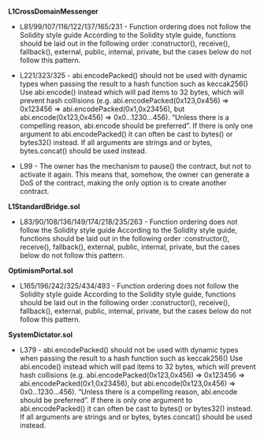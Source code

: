 **L1CrossDomainMessenger**
- L81/99/107/116/122/137/165/231 - Function ordering does not follow the Solidity style guide
According to the Solidity style guide, functions should be laid out in the following order :constructor(), receive(), fallback(), external, public, internal, private, but the cases below do not follow this pattern.

- L221/323/325 - abi.encodePacked() should not be used with dynamic types when passing the result to a hash function such as keccak256()
Use abi.encode() instead which will pad items to 32 bytes, which will prevent hash collisions (e.g. abi.encodePacked(0x123,0x456) => 0x123456 => abi.encodePacked(0x1,0x23456), but abi.encode(0x123,0x456) => 0x0...1230...456). “Unless there is a compelling reason, abi.encode should be preferred”. If there is only one argument to abi.encodePacked() it can often be cast to bytes() or bytes32() instead.
If all arguments are strings and or bytes, bytes.concat() should be used instead.

- L99 - The owner has the mechanism to pause() the contract, but not to activate it again. This means that, somehow, the owner can generate a DoS of the contract, making the only option is to create another contract.


**L1StandardBridge.sol**
- L83/90/108/136/149/174/218/235/263 - Function ordering does not follow the Solidity style guide
According to the Solidity style guide, functions should be laid out in the following order :constructor(), receive(), fallback(), external, public, internal, private, but the cases below do not follow this pattern.


**OptimismPortal.sol**
- L165/196/242/325/434/493 - Function ordering does not follow the Solidity style guide
According to the Solidity style guide, functions should be laid out in the following order :constructor(), receive(), fallback(), external, public, internal, private, but the cases below do not follow this pattern.


**SystemDictator.sol**
- L379 - abi.encodePacked() should not be used with dynamic types when passing the result to a hash function such as keccak256()
Use abi.encode() instead which will pad items to 32 bytes, which will prevent hash collisions (e.g. abi.encodePacked(0x123,0x456) => 0x123456 => abi.encodePacked(0x1,0x23456), but abi.encode(0x123,0x456) => 0x0...1230...456). “Unless there is a compelling reason, abi.encode should be preferred”. If there is only one argument to abi.encodePacked() it can often be cast to bytes() or bytes32() instead.
If all arguments are strings and or bytes, bytes.concat() should be used instead.


